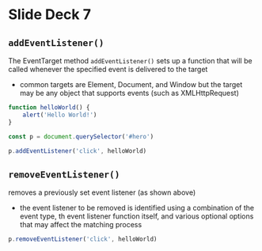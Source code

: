 # Slide Deck 7

## `addEventListener()`

The EventTarget method `addEventListener()` sets up a function that will be called whenever the specified event is delivered to the target
- common targets are Element, Document, and Window but the target may be any object that supports events (such as XMLHttpRequest)

```js
function helloWorld() {
    alert('Hello World!')
}

const p = document.querySelector('#hero')

p.addEventListener('click', helloWorld)
```

## `removeEventListener()`

removes a previously set event listener (as shown above)

- the event listener to be removed is identified using a combination of the event type, th event listener function itself, and various optional options that may affect the matching process

```js
p.removeEventListener('click', helloWorld)
```